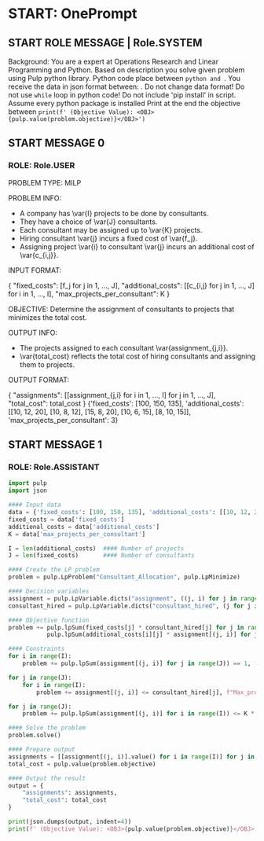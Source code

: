 # START: OnePrompt 
## START ROLE MESSAGE | Role.SYSTEM 
Background: You are a expert at Operations Research and Linear Programming and Python. Based on description you solve given problem using Pulp python library. Python code place between ```python and ```. You receive the data in json format between: <DATA></DATA>. Do not change data format! Do not use `while` loop in python code! Do not include 'pip install' in script. Assume every python package is installed Print at the end the objective between <OBJ></OBJ> `print(f' (Objective Value): <OBJ>{pulp.value(problem.objective)}</OBJ>')`  
## START MESSAGE 0 
### ROLE: Role.USER
<DESCRIPTION>
PROBLEM TYPE: MILP

PROBLEM INFO:

- A company has \var{I} projects to be done by consultants.
- They have a choice of \var{J} consultants.
- Each consultant may be assigned up to \var{K} projects. 
- Hiring consultant \var{j} incurs a fixed cost of \var{f_j}.
- Assigning project \var{i} to consultant \var{j} incurs an additional cost of \var{c_{i,j}}.

INPUT FORMAT: 

{
    "fixed_costs": [f_j for j in 1, ..., J],
    "additional_costs": [[c_{i,j} for j in 1, ..., J] for i in 1, ..., I],
    "max_projects_per_consultant": K
}

OBJECTIVE: Determine the assignment of consultants to projects that minimizes the total cost.

OUTPUT INFO:

- The projects assigned to each consultant \var{assignment_{j,i}}.
- \var{total_cost} reflects the total cost of hiring consultants and assigning them to projects.

OUTPUT FORMAT:

{
    "assignments": [[assignment_{j,i} for i in 1, ..., I] for j in 1, ..., J],
    "total_cost": total_cost
}
</DESCRIPTION>
<DATA>
{'fixed_costs': [100, 150, 135], 'additional_costs': [[10, 12, 20], [10, 8, 12], [15, 8, 20], [10, 6, 15], [8, 10, 15]], 'max_projects_per_consultant': 3}</DATA>


## START MESSAGE 1 
### ROLE: Role.ASSISTANT
```python
import pulp
import json

#### Input data
data = {'fixed_costs': [100, 150, 135], 'additional_costs': [[10, 12, 20], [10, 8, 12], [15, 8, 20], [10, 6, 15], [8, 10, 15]], 'max_projects_per_consultant': 3}
fixed_costs = data['fixed_costs']
additional_costs = data['additional_costs']
K = data['max_projects_per_consultant']

I = len(additional_costs)  #### Number of projects
J = len(fixed_costs)       #### Number of consultants

#### Create the LP problem
problem = pulp.LpProblem("Consultant_Allocation", pulp.LpMinimize)

#### Decision variables
assignment = pulp.LpVariable.dicts("assignment", ((j, i) for j in range(J) for i in range(I)), cat='Binary')
consultant_hired = pulp.LpVariable.dicts("consultant_hired", (j for j in range(J)), cat='Binary')

#### Objective function
problem += pulp.lpSum(fixed_costs[j] * consultant_hired[j] for j in range(J)) + \
           pulp.lpSum(additional_costs[i][j] * assignment[(j, i)] for j in range(J) for i in range(I))

#### Constraints
for i in range(I):
    problem += pulp.lpSum(assignment[(j, i)] for j in range(J)) == 1, f"Project_{i+1}_assigned"

for j in range(J):
    for i in range(I):
        problem += assignment[(j, i)] <= consultant_hired[j], f"Max_projects_for_consultant_{j+1}_for_project_{i+1}"

for j in range(J):
    problem += pulp.lpSum(assignment[(j, i)] for i in range(I)) <= K * consultant_hired[j], f"Consultant_{j+1}_max_projects"

#### Solve the problem
problem.solve()

#### Prepare output
assignments = [[assignment[(j, i)].value() for i in range(I)] for j in range(J)]
total_cost = pulp.value(problem.objective)

#### Output the result
output = {
    "assignments": assignments,
    "total_cost": total_cost
}

print(json.dumps(output, indent=4))
print(f' (Objective Value): <OBJ>{pulp.value(problem.objective)}</OBJ>')
```

